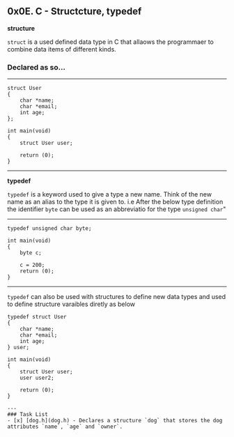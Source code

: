 ## 0x0E. C - Structcture, typedef
**structure**

`struct` is a used defined data type in C that allaows the programmaer to combine data items of different kinds.

### Declared as so...

---
```
struct User
{
	char *name;
	char *email;
	int age;
};

int main(void)
{
	struct User user;

	return (0);
}
```
---
**typedef**

`typedef` is a keyword used to give a type a new name. Think of the new name as an alias to the type it is given to.
i.e After the below type definition the identifier `byte` can be used as an abbreviatio for the type `unsigned char`"

---
```
typedef unsigned char byte;

int main(void)
{
	byte c;
	
	c = 200;
	return (0);
}
```
---
`typedef` can also be used with structures to define new data types and used to define structure varaibles diretly as below
```
typedef struct User
{
	char *name;
	char *email;
	int age;
} user;

int main(void)
{
	struct User user;
	user user2;
	
	return (0);
}

---
### Task List
- [x] [dog.h](dog.h) - Declares a structure `dog` that stores the dog attributes `name`, `age` and `owner`.

